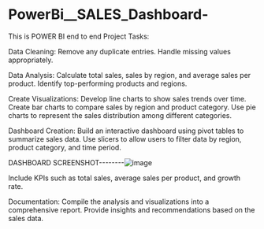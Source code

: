 # PowerBi__SALES_Dashboard-

This is POWER BI end to end Project
Tasks:

 Data Cleaning:
 Remove any duplicate entries.
 Handle missing values appropriately.

 Data Analysis:
 Calculate total sales, sales by region, and average sales per product.
 Identify top-performing products and regions.

 Create Visualizations:
 Develop line charts to show sales trends over time.
 Create bar charts to compare sales by region and product category.
 Use pie charts to represent the sales distribution among different
 categories.

 Dashboard Creation:
 Build an interactive dashboard using pivot tables to summarize sales
 data.
 Use slicers to allow users to filter data by region, product category, and
 time period.

DASHBOARD SCREENSHOT--------![image](https://github.com/user-attachments/assets/9312c032-11ef-4403-bd62-40ae8a9d1936)
 
 Include KPIs such as total sales, average sales per product, and growth
 rate.

 Documentation:
 Compile the analysis and visualizations into a comprehensive report.
 Provide insights and recommendations based on the sales data.
